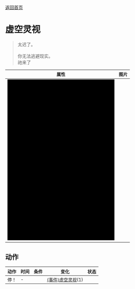 [返回首页](index.md)  
# 虚空灵视  
> 太迟了。<br><br>你无法逃避现实。<br>祂来了  
  
  属性  |   图片   
 ----  |  ----:   
   |  ![](Sprite/Darkness.png)   
  
## 动作  
动作  |  时间  |  条件  |  变化  |  状态  
----  |  ----  |  ----  |  ----  |  ----  
停！  |  -  |    |  [(事件)虚空灵视](Event_VoidExperience1g.md)(1)  |    
